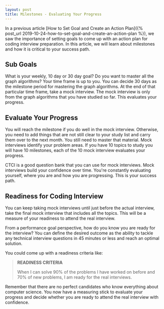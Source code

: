 ```yaml
---
layout: post
title: Milestones - Evaluating Your Progress
---
```


In a previous article [How to Set Goal and Create an Action Plan]({% post_url 2019-10-24-how-to-set-goal-and-create-an-action-plan %}), we saw the importance of setting goals to come up with an action plan for coding interview preparation. In this article, we will learn about milestones and how it is critical to your success path.

## Sub Goals

What is your weekly, 10 day or 30 day goal? Do you want to master all the graph algorithms? Your time frame is up to you. You can decide 30 days as the milestone period for mastering the graph algorithms. At the end of that particular time frame, take a mock interview. The mock interview is only from the graph algorithms that you have studied so far. This evaluates your progress. 

## Evaluate Your Progress

You will reach the milestone if you do well in the mock interview. Otherwise, you need to add things that are not still clear to your study list and carry them over to the next month. You still need to master that material. Mock interviews identify your problem areas. If you have 10 topics to study you will have 10 milestones, each of the 10 mock interview evaluates your progress. 

CTCI is a good question bank that you can use for mock interviews. Mock interviews build your confidence over time. You're constantly evaluating yourself, where you are and how you are progressing. This is your success path.

## Readiness for Coding Interview

You can keep taking mock interviews until just before the actual interview, take the final mock interview that includes all the topics. This will be a measure of your readiness to attend the real interview. 

From a performance goal perspective, how do you know you are ready for the interview? You can define the desired outcome as the ability to tackle any technical interview questions in 45 minutes or less and reach an optimal solution. 

You could come up with a readiness criteria like: 

<blockquote class="note">
  <strong>READINESS CRITERIA</strong> 
  <p>
    When I can solve 90% of the problems I have worked on before and 70% of new problems, I am ready for the real interviews.
  </p>
</blockquote>

Remember that there are no perfect candidates who know everything about computer science. You now have a measuring stick to evaluate your progress and decide whether you are ready to attend the real interview with confidence.

